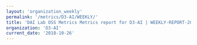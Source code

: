 ```yaml
---
layout: 'organization_weekly'
permalink: '/metrics/D3-AI/WEEKLY/'
title: 'DAI Lab OSS Metrics Metrics report for D3-AI | WEEKLY-REPORT-2018-10-26'
organization: 'D3-AI'
current_date: '2018-10-26'
---
```

